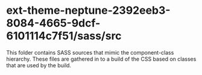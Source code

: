 # ext-theme-neptune-2392eeb3-8084-4665-9dcf-6101114c7f51/sass/src

This folder contains SASS sources that mimic the component-class hierarchy. These files
are gathered in to a build of the CSS based on classes that are used by the build.
